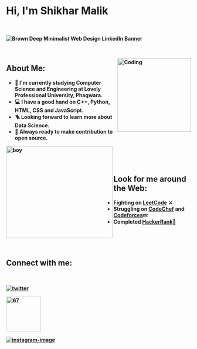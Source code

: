 # <b> Hi, I'm Shikhar Malik  
&nbsp;&nbsp;

![Brown Deep Minimalist Web Design LinkedIn Banner](https://user-images.githubusercontent.com/79395058/167137353-b99ede8a-eeff-4d29-8cf1-d2ca44f2faac.png)


&nbsp;&nbsp;
&nbsp;&nbsp;

<img alt="Coding" src="https://user-images.githubusercontent.com/22797857/90096298-b90f4b00-dd54-11ea-9a31-00ad53f8ec04.gif" align="right" height="200"/>

## <b>About Me:
- 🔅 I'm currently studying Computer Science and Engineering at Lovely Professional University, Phagwara.
- 💻 I have a good hand on C++, Python, HTML, CSS and JavaScript.
- 🪜 Looking forward to learn more about Data Science.
- 📌 Always ready to make contribution to open source.

&nbsp;
&nbsp;&nbsp;
&nbsp;
<img alt="boy" src="https://media.baamboozle.com/uploads/images/279918/1613711563_131167.gif" align ="left" height="250" width="290"/>
&nbsp;
&nbsp;
&nbsp;

&nbsp;&nbsp;
## <b>Look for me around the Web:
- Fighting on [LeetCode](https://leetcode.com/shikharmalik333/) ⚔️
- Struggling on [CodeChef](https://www.codechef.com/) and [Codeforces](https://www.codechef.com/)💤
- Completed [HackerRank](https://www.hackerrank.com/dashboard)💯
&nbsp;
&nbsp;
&nbsp;&nbsp;
  
&nbsp;&nbsp;
&nbsp;&nbsp;
&nbsp;&nbsp;

&nbsp;&nbsp;
&nbsp;
&nbsp;
&nbsp;

## Connect with me:
&nbsp;&nbsp;&nbsp;
&nbsp;&nbsp;
  
 <a href="https://twitter.com/malikshikhar25">![twitter](https://user-images.githubusercontent.com/79395058/167778353-45cd5010-c42f-4410-abcb-8d67b06cc786.png)
  
 <a href="https://www.linkedin.com/in/shikhar-malik-0280691b9/"><img width="95" alt="67" src="https://user-images.githubusercontent.com/79395058/167778634-84dfed5f-5364-404f-9c2a-8f6b14329a42.png">
  
 <a href="https://www.instagram.com/killershot007/">![instagram-image](https://user-images.githubusercontent.com/79395058/167778713-5e42573e-58db-4ca2-83b5-3ca7efb42bcd.png)

  
